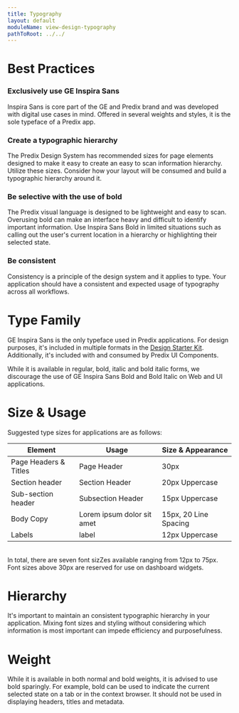 ```yaml
---
title: Typography
layout: default
moduleName: view-design-typography
pathToRoot: ../../
---
```


# Best Practices
### Exclusively use GE Inspira Sans

Inspira Sans is core part of the GE and Predix brand and was developed with digital use cases in mind. Offered in several weights and styles, it is the sole typeface of a Predix app.

### Create a typographic hierarchy
The Predix Design System has recommended sizes for page elements designed to make it easy to create an easy to scan information hierarchy. Utilize these sizes. Consider how your layout will be consumed and build a typographic hierarchy around it.

### Be selective with the use of bold
The Predix visual language is designed to be lightweight and easy to scan. Overusing bold can make an interface heavy and difficult to identify important information. Use Inspira Sans Bold in limited situations such as calling out the user's current
location in a hierarchy or highlighting their selected state.

### Be consistent
Consistency is a principle of the design system and it applies to type. Your application should have a consistent and expected usage of typography across all workflows.


# Type Family
GE Inspira Sans is the only typeface used in Predix applications. For design purposes, it's included in multiple formats in the [Design Starter Kit](https://github.com/PredixDev/px-design-stencils"). Additionally, it's included with and consumed by Predix UI Components.

While it is available in regular, bold, italic and bold italic forms, we discourage the use of GE Inspira Sans Bold and Bold Italic on Web and UI applications.

# Size & Usage
Suggested type sizes for applications are as follows:

| Element | Usage | Size & Appearance |
| ------- | ----- | ----------------- |
Page Headers & Titles | <span class="heading--page">Page Header<span> | 30px
Section header | <span class="heading--section">Section Header<span> | 20px Uppercase
| Sub-section header | <span class="heading--subsection">Subsection Header<span> | 15px Uppercase
| Body Copy | <span>Lorem ipsum dolor sit amet<span> | 15px, 20 Line Spacing
| Labels | <span class="label">label<span> | 12px Uppercase

</br>
In total, there are seven font sizZes available ranging from 12px to 75px. Font sizes above 30px are reserved for use on dashboard widgets.
<catalog-picture img-src="../../../img/guidelines/type_sizes" img-alt="drop down nav"></catalog-picture>


# Hierarchy

It's important to maintain an consistent typographic hierarchy in your application. Mixing font sizes and styling without considering which information is most important can impede efficiency and purposefulness.
<div class="layout">
  <catalog-picture
    class="layout__item picture-side-by-side"
    img-src="../../../img/guidelines/type_hierarchy_good"
    img-alt="type hierarchy correct"
    title="Do"
    caption="Cascading type sizes based on importance of information can help indicate an information hierarchy.">
  </catalog-picture>
  <catalog-picture
    class="layout__item picture-side-by-side"
    img-src="../../../img/guidelines/type_hierarchy_dont"
    img-alt="type hierarchy incorrect"
    title="Don't"
    caption="Not utilizing a hierarchy or using type sizes in a random fashion makes it harder for users to understand what's most important.">
  </catalog-picture>
</div>

# Weight
While it is available in both normal and bold weights, it is advised to use bold sparingly. For example, bold can be used to indicate the current selected state on a tab or in the context browser. It should not be used in displaying headers, titles
and metadata.

<div class="layout">
  <catalog-picture
    class="layout__item picture-side-by-side"
    img-src="../../../img/guidelines/bold_yes"
    img-alt="bold correct"
    title="Do"
    caption="Use bold sparingly. It can be used for emphasis of selected items such as to indicate the location in a hierarchy.">
  </catalog-picture>
  <catalog-picture
    class="layout__item picture-side-by-side"
    img-src="../../../img/guidelines/bold_no"
    img-alt="bold incorrect"
    title="Don't"
    caption="Over applying bold can result in an app that is visually heavy and hard to scan.">
  </catalog-picture>
</div>
